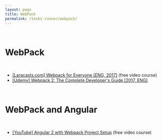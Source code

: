 ```yaml
---
layout: page
title: WebPack
permalink: /tasks-runner/webpack/
---
```


<br/>

# WebPack

<br/>

<ul>
    <li><a href="/tasks-runner/webpack/webpack-for-everyone/">[Laracasts.com] Webpack for Everyone [ENG, 2017]</a> (free video course)</li>
    <li><a href="/tasks-runner/webpack/webpack-2-the-complete-developers-guide/">[Udemy] Webpack 2: The Complete Developer's Guide [2017, ENG]</a></li>
</ul>


<br/>

# WebPack and Angular

<br/>

<ul>
    <li><a href="/tasks-runner/webpack/angular-2-with-webpack/">[YouTube] Angular 2 with Webpack Project Setup</a> (free video course)</li>
</ul>
